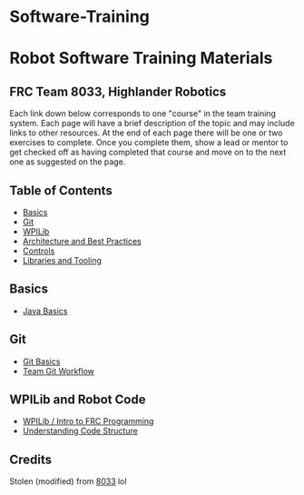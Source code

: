 # Software-Training

# Robot Software Training Materials

## FRC Team 8033, Highlander Robotics

Each link down below corresponds to one "course" in the team training system.
Each page will have a brief description of the topic and may include links to other resources.
At the end of each page there will be one or two exercises to complete.
Once you complete them, show a lead or mentor to get checked off as having completed that course and move on to the next one as suggested on the page.

## Table of Contents

- [Basics](#basics)
- [Git](#git)
- [WPILib](#wpilib)
- [Architecture and Best Practices](#architecture-and-best-practices)
- [Controls](#controls)
- [Libraries and Tooling](#libraries-and-tooling)

## Basics

- [Java Basics](Basics/Java.md)

## Git

- [Git Basics](Basics/BasicGit.md)
- [Team Git Workflow](Basics/GitWorkflow.md)

## WPILib and Robot Code

- [WPILib / Intro to FRC Programming](wpilib-basics/getting-started.md)
- [Understanding Code Structure](wpilib-basics/getting-started.md)

## Credits
Stolen (modified) from [8033](https://github.com/HighlanderRobotics/Highlanders-Training/tree/main) lol
